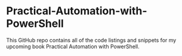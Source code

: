 # Practical-Automation-with-PowerShell
This GitHub repo contains all of the code listings and snippets for my upcoming book Practical Automation with PowerShell.

